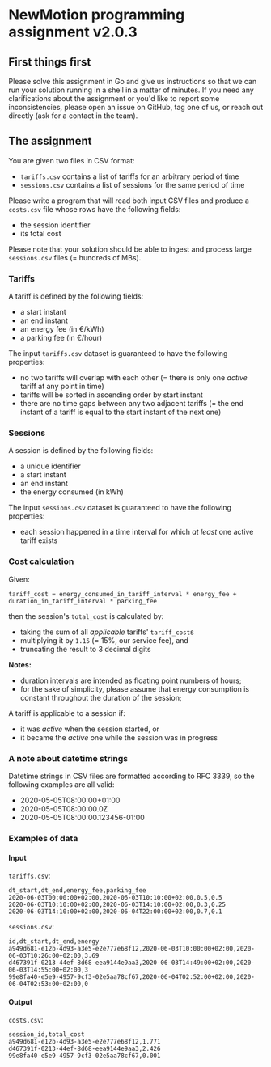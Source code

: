 # NewMotion programming assignment v2.0.3

## First things first

Please solve this assignment in Go and give us instructions so that we can run your solution running in a shell in a matter of minutes.
If you need any clarifications about the assignment or you'd like to report some inconsistencies, please open an issue on GitHub, tag one of us, or reach out directly (ask for a contact in the team).

## The assignment

You are given two files in CSV format:

- `tariffs.csv` contains a list of tariffs for an arbitrary period of time
- `sessions.csv` contains a list of sessions for the same period of time

Please write a program that will read both input CSV files and produce a `costs.csv` file whose rows have the following fields:

- the session identifier
- its total cost

Please note that your solution should be able to ingest and process large `sessions.csv` files (= hundreds of MBs).

### Tariffs

A tariff is defined by the following fields:

- a start instant
- an end instant
- an energy fee (in €/kWh)
- a parking fee (in €/hour)

The input `tariffs.csv` dataset is guaranteed to have the following properties:

- no two tariffs will overlap with each other (= there is only one _active_ tariff at any point in time)
- tariffs will be sorted in ascending order by start instant
- there are no time gaps between any two adjacent tariffs (= the end instant of a tariff is equal to the start instant of the next one)

### Sessions

A session is defined by the following fields:

- a unique identifier
- a start instant
- an end instant
- the energy consumed (in kWh)

The input `sessions.csv` dataset is guaranteed to have the following properties:

- each session happened in a time interval for which _at least_ one active tariff exists

### Cost calculation

Given:

```
tariff_cost = energy_consumed_in_tariff_interval * energy_fee + duration_in_tariff_interval * parking_fee
```

then the session's `total_cost` is calculated by:

- taking the sum of all _applicable_ tariffs' `tariff_cost`s
- multiplying it by `1.15` (= 15%, our service fee), and
- truncating the result to 3 decimal digits

**Notes:**

- duration intervals are intended as floating point numbers of hours;
- for the sake of simplicity, please assume that energy consumption is constant throughout the duration of the session;

A tariff is applicable to a session if:

- it was _active_ when the session started, or
- it became the _active_ one while the session was in progress

### A note about datetime strings

Datetime strings in CSV files are formatted according to RFC 3339, so the following examples are all valid:

- 2020-05-05T08:00:00+01:00
- 2020-05-05T08:00:00.0Z
- 2020-05-05T08:00:00.123456-01:00

### Examples of data

#### Input

`tariffs.csv`:
```
dt_start,dt_end,energy_fee,parking_fee
2020-06-03T00:00:00+02:00,2020-06-03T10:10:00+02:00,0.5,0.5
2020-06-03T10:10:00+02:00,2020-06-03T14:10:00+02:00,0.3,0.25
2020-06-03T14:10:00+02:00,2020-06-04T22:00:00+02:00,0.7,0.1
```

`sessions.csv`:
```
id,dt_start,dt_end,energy
a949d681-e12b-4d93-a3e5-e2e777e68f12,2020-06-03T10:00:00+02:00,2020-06-03T10:26:00+02:00,3.69
d467391f-0213-44ef-8d68-eea9144e9aa3,2020-06-03T14:49:00+02:00,2020-06-03T14:55:00+02:00,3
99e8fa40-e5e9-4957-9cf3-02e5aa78cf67,2020-06-04T02:52:00+02:00,2020-06-04T02:53:00+02:00,0
```

#### Output

`costs.csv`:
```
session_id,total_cost
a949d681-e12b-4d93-a3e5-e2e777e68f12,1.771
d467391f-0213-44ef-8d68-eea9144e9aa3,2.426
99e8fa40-e5e9-4957-9cf3-02e5aa78cf67,0.001
```
